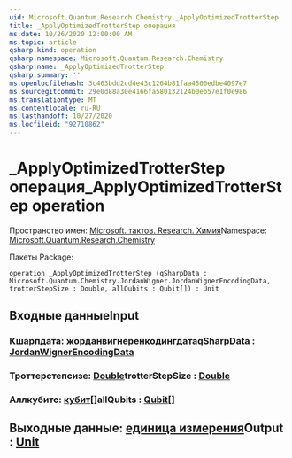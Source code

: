 ```yaml
---
uid: Microsoft.Quantum.Research.Chemistry._ApplyOptimizedTrotterStep
title: _ApplyOptimizedTrotterStep операция
ms.date: 10/26/2020 12:00:00 AM
ms.topic: article
qsharp.kind: operation
qsharp.namespace: Microsoft.Quantum.Research.Chemistry
qsharp.name: _ApplyOptimizedTrotterStep
qsharp.summary: ''
ms.openlocfilehash: 3c463bdd2cd4e43c1264b81faa4500edbe4097e7
ms.sourcegitcommit: 29e0d88a30e4166fa580132124b0eb57e1f0e986
ms.translationtype: MT
ms.contentlocale: ru-RU
ms.lasthandoff: 10/27/2020
ms.locfileid: "92710862"
---
```

# <a name="_applyoptimizedtrotterstep-operation"></a><span data-ttu-id="0941f-102">_ApplyOptimizedTrotterStep операция</span><span class="sxs-lookup"><span data-stu-id="0941f-102">_ApplyOptimizedTrotterStep operation</span></span>

<span data-ttu-id="0941f-103">Пространство имен: [Microsoft. тактов. Research. Химия](xref:Microsoft.Quantum.Research.Chemistry)</span><span class="sxs-lookup"><span data-stu-id="0941f-103">Namespace: [Microsoft.Quantum.Research.Chemistry](xref:Microsoft.Quantum.Research.Chemistry)</span></span>

<span data-ttu-id="0941f-104">Пакеты [](https://nuget.org/packages/)</span><span class="sxs-lookup"><span data-stu-id="0941f-104">Package: [](https://nuget.org/packages/)</span></span>




```qsharp
operation _ApplyOptimizedTrotterStep (qSharpData : Microsoft.Quantum.Chemistry.JordanWigner.JordanWignerEncodingData, trotterStepSize : Double, allQubits : Qubit[]) : Unit
```


## <a name="input"></a><span data-ttu-id="0941f-105">Входные данные</span><span class="sxs-lookup"><span data-stu-id="0941f-105">Input</span></span>

### <a name="qsharpdata--jordanwignerencodingdata"></a><span data-ttu-id="0941f-106">Кшарпдата: [жорданвигнеренкодингдата](xref:Microsoft.Quantum.Chemistry.JordanWigner.JordanWignerEncodingData)</span><span class="sxs-lookup"><span data-stu-id="0941f-106">qSharpData : [JordanWignerEncodingData](xref:Microsoft.Quantum.Chemistry.JordanWigner.JordanWignerEncodingData)</span></span>




### <a name="trotterstepsize--double"></a><span data-ttu-id="0941f-107">Троттерстепсизе: [Double](xref:microsoft.quantum.lang-ref.double)</span><span class="sxs-lookup"><span data-stu-id="0941f-107">trotterStepSize : [Double](xref:microsoft.quantum.lang-ref.double)</span></span>




### <a name="allqubits--qubit"></a><span data-ttu-id="0941f-108">Аллкубитс: [кубит](xref:microsoft.quantum.lang-ref.qubit)[]</span><span class="sxs-lookup"><span data-stu-id="0941f-108">allQubits : [Qubit](xref:microsoft.quantum.lang-ref.qubit)[]</span></span>





## <a name="output--unit"></a><span data-ttu-id="0941f-109">Выходные данные: [единица измерения](xref:microsoft.quantum.lang-ref.unit)</span><span class="sxs-lookup"><span data-stu-id="0941f-109">Output : [Unit](xref:microsoft.quantum.lang-ref.unit)</span></span>

